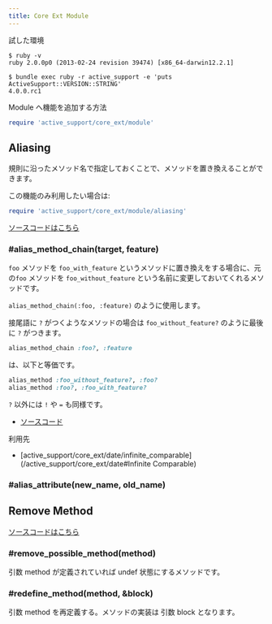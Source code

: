 ```yaml
---
title: Core Ext Module
---
```


試した環境

```
$ ruby -v
ruby 2.0.0p0 (2013-02-24 revision 39474) [x86_64-darwin12.2.1]
```

```
$ bundle exec ruby -r active_support -e 'puts ActiveSupport::VERSION::STRING'
4.0.0.rc1
```

Module へ機能を追加する方法

```ruby
require 'active_support/core_ext/module'
```

Aliasing
--------------------------------------------------------------------------------

規則に沿ったメソッド名で指定しておくことで、メソッドを置き換えることができます。

この機能のみ利用したい場合は:

```ruby
require 'active_support/core_ext/module/aliasing'
```

[ソースコードはこちら](https://github.com/rails/rails/blob/v4.0.0.rc1/activesupport/lib/active_support/core_ext/module/aliasing.rb)


### #alias_method_chain(target, feature)

`foo` メソッドを `foo_with_feature` というメソッドに置き換えをする場合に、元の`foo` メソッドを `foo_without_feature` という名前に変更しておいてくれるメソッドです。

`alias_method_chain(:foo, :feature)` のように使用します。

接尾語に `?` がつくようなメソッドの場合は `foo_without_feature?` のように最後に `?` がつきます。

```ruby
alias_method_chain :foo?, :feature
```

は、以下と等価です。

```ruby
alias_method :foo_without_feature?, :foo?
alias_method :foo?, :foo_with_feature?
```

`?` 以外には  `!` や `=` も同様です。

* [ソースコード](https://github.com/rails/rails/blob/v4.0.0.rc1/activesupport/lib/active_support/core_ext/module/aliasing.rb#L2-L43)

利用先

* [active_support/core_ext/date/infinite_comparable](/active_support/core_ext/date#Infinite Comparable)


### #alias_attribute(new_name, old_name)

Remove Method
--------------------------------------------------------------------------------

[ソースコードはこちら](https://github.com/rails/rails/blob/v4.0.0.rc1/activesupport/lib/active_support/core_ext/module/remove_method.rb)

### #remove_possible_method(method)

引数 method が定義されていれば undef 状態にするメソッドです。

### #redefine_method(method, &block)

引数 method を再定義する。メソッドの実装は 引数 block となります。
